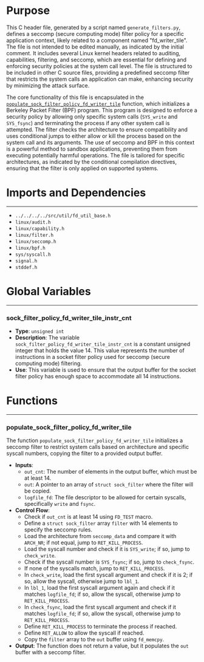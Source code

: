# Purpose
This C header file, generated by a script named `generate_filters.py`, defines a seccomp (secure computing mode) filter policy for a specific application context, likely related to a component named "fd_writer_tile". The file is not intended to be edited manually, as indicated by the initial comment. It includes several Linux kernel headers related to auditing, capabilities, filtering, and seccomp, which are essential for defining and enforcing security policies at the system call level. The file is structured to be included in other C source files, providing a predefined seccomp filter that restricts the system calls an application can make, enhancing security by minimizing the attack surface.

The core functionality of this file is encapsulated in the [`populate_sock_filter_policy_fd_writer_tile`](#populate_sock_filter_policy_fd_writer_tile) function, which initializes a Berkeley Packet Filter (BPF) program. This program is designed to enforce a security policy by allowing only specific system calls (`SYS_write` and `SYS_fsync`) and terminating the process if any other system call is attempted. The filter checks the architecture to ensure compatibility and uses conditional jumps to either allow or kill the process based on the system call and its arguments. The use of seccomp and BPF in this context is a powerful method to sandbox applications, preventing them from executing potentially harmful operations. The file is tailored for specific architectures, as indicated by the conditional compilation directives, ensuring that the filter is only applied on supported systems.
# Imports and Dependencies

---
- `../../../../src/util/fd_util_base.h`
- `linux/audit.h`
- `linux/capability.h`
- `linux/filter.h`
- `linux/seccomp.h`
- `linux/bpf.h`
- `sys/syscall.h`
- `signal.h`
- `stddef.h`


# Global Variables

---
### sock\_filter\_policy\_fd\_writer\_tile\_instr\_cnt
- **Type**: `unsigned int`
- **Description**: The variable `sock_filter_policy_fd_writer_tile_instr_cnt` is a constant unsigned integer that holds the value 14. This value represents the number of instructions in a socket filter policy used for seccomp (secure computing mode) filtering.
- **Use**: This variable is used to ensure that the output buffer for the socket filter policy has enough space to accommodate all 14 instructions.


# Functions

---
### populate\_sock\_filter\_policy\_fd\_writer\_tile<!-- {{#callable:populate_sock_filter_policy_fd_writer_tile}} -->
The function `populate_sock_filter_policy_fd_writer_tile` initializes a seccomp filter to restrict system calls based on architecture and specific syscall numbers, copying the filter to a provided output buffer.
- **Inputs**:
    - `out_cnt`: The number of elements in the output buffer, which must be at least 14.
    - `out`: A pointer to an array of `struct sock_filter` where the filter will be copied.
    - `logfile_fd`: The file descriptor to be allowed for certain syscalls, specifically `write` and `fsync`.
- **Control Flow**:
    - Check if `out_cnt` is at least 14 using `FD_TEST` macro.
    - Define a `struct sock_filter` array `filter` with 14 elements to specify the seccomp rules.
    - Load the architecture from `seccomp_data` and compare it with `ARCH_NR`; if not equal, jump to `RET_KILL_PROCESS`.
    - Load the syscall number and check if it is `SYS_write`; if so, jump to `check_write`.
    - Check if the syscall number is `SYS_fsync`; if so, jump to `check_fsync`.
    - If none of the syscalls match, jump to `RET_KILL_PROCESS`.
    - In `check_write`, load the first syscall argument and check if it is 2; if so, allow the syscall, otherwise jump to `lbl_1`.
    - In `lbl_1`, load the first syscall argument again and check if it matches `logfile_fd`; if so, allow the syscall, otherwise jump to `RET_KILL_PROCESS`.
    - In `check_fsync`, load the first syscall argument and check if it matches `logfile_fd`; if so, allow the syscall, otherwise jump to `RET_KILL_PROCESS`.
    - Define `RET_KILL_PROCESS` to terminate the process if reached.
    - Define `RET_ALLOW` to allow the syscall if reached.
    - Copy the `filter` array to the `out` buffer using `fd_memcpy`.
- **Output**: The function does not return a value, but it populates the `out` buffer with a seccomp filter.


